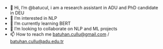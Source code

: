 - 👋 Hi, I’m @batucul, i am a research assistant in ADU and PhD candidate in DEU
- 👀 I’m interested in NLP
- 🌱 I’m currently learning BERT
- 💞️ I’m looking to collaborate on NLP and ML projects
- 📫 How to reach me batuhan.cullu@gmail.com / batuhan.cullu@adu.edu.tr

<!---
batucul/batucul is a ✨ special ✨ repository because its `README.md` (this file) appears on your GitHub profile.
You can click the Preview link to take a look at your changes.
--->
